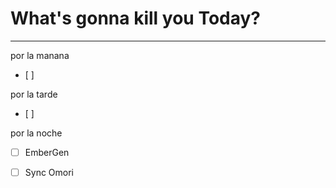 # What's gonna kill you Today?
---
por la manana
- [ ] 

por la tarde
- [ ] 

por la noche
- [ ] EmberGen
- [ ] Sync Omori

